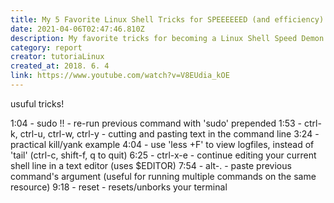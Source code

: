 ```yaml
---
title: My 5 Favorite Linux Shell Tricks for SPEEEEEED (and efficiency)
date: 2021-04-06T02:47:46.810Z
description: My favorite tricks for becoming a Linux Shell Speed Demon (this assumes Bash/readline)
category: report
creator: tutoriaLinux
created_at: 2018. 6. 4
link: https://www.youtube.com/watch?v=V8EUdia_kOE
---
```


usuful tricks!

1:04​ - sudo !! - re-run previous command with 'sudo' prepended
1:53​ - ctrl-k, ctrl-u, ctrl-w, ctrl-y - cutting and pasting text in the command line
3:24​ - practical kill/yank example
4:04​ - use 'less +F' to view logfiles, instead of 'tail' (ctrl-c, shift-f, q to quit)
6:25​ - ctrl-x-e - continue editing your current shell line in a text editor (uses $EDITOR)
7:54​ - alt-. - paste previous command's argument (useful for running multiple commands on the same resource)
9:18​ - reset - resets/unborks your terminal